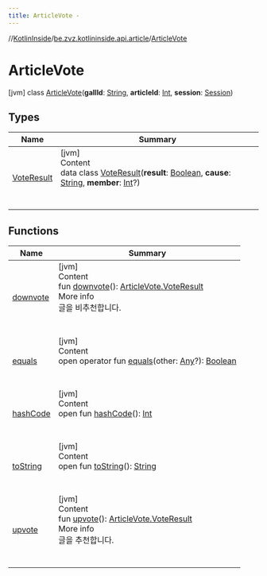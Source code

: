 ```yaml
---
title: ArticleVote -
---
```

//[KotlinInside](../../index.md)/[be.zvz.kotlininside.api.article](../index.md)/[ArticleVote](index.md)



# ArticleVote  
 [jvm] class [ArticleVote](index.md)(**gallId**: [String](https://kotlinlang.org/api/latest/jvm/stdlib/kotlin/-string/index.html), **articleId**: [Int](https://kotlinlang.org/api/latest/jvm/stdlib/kotlin/-int/index.html), **session**: [Session](../../be.zvz.kotlininside.session/-session/index.md))   


## Types  
  
|  Name|  Summary| 
|---|---|
| <a name="be.zvz.kotlininside.api.article/ArticleVote.VoteResult///PointingToDeclaration/"></a>[VoteResult](-vote-result/index.md)| <a name="be.zvz.kotlininside.api.article/ArticleVote.VoteResult///PointingToDeclaration/"></a>[jvm]  <br>Content  <br>data class [VoteResult](-vote-result/index.md)(**result**: [Boolean](https://kotlinlang.org/api/latest/jvm/stdlib/kotlin/-boolean/index.html), **cause**: [String](https://kotlinlang.org/api/latest/jvm/stdlib/kotlin/-string/index.html), **member**: [Int](https://kotlinlang.org/api/latest/jvm/stdlib/kotlin/-int/index.html)?)  <br><br><br>


## Functions  
  
|  Name|  Summary| 
|---|---|
| <a name="be.zvz.kotlininside.api.article/ArticleVote/downvote/#/PointingToDeclaration/"></a>[downvote](downvote.md)| <a name="be.zvz.kotlininside.api.article/ArticleVote/downvote/#/PointingToDeclaration/"></a>[jvm]  <br>Content  <br>fun [downvote](downvote.md)(): [ArticleVote.VoteResult](-vote-result/index.md)  <br>More info  <br>글을 비추천합니다.  <br><br><br>
| <a name="kotlin/Any/equals/#kotlin.Any?/PointingToDeclaration/"></a>[equals](../../be.zvz.kotlininside.utils/-string-util/-companion/index.md#%5Bkotlin%2FAny%2Fequals%2F%23kotlin.Any%3F%2FPointingToDeclaration%2F%5D%2FFunctions%2F-1231821796)| <a name="kotlin/Any/equals/#kotlin.Any?/PointingToDeclaration/"></a>[jvm]  <br>Content  <br>open operator fun [equals](../../be.zvz.kotlininside.utils/-string-util/-companion/index.md#%5Bkotlin%2FAny%2Fequals%2F%23kotlin.Any%3F%2FPointingToDeclaration%2F%5D%2FFunctions%2F-1231821796)(other: [Any](https://kotlinlang.org/api/latest/jvm/stdlib/kotlin/-any/index.html)?): [Boolean](https://kotlinlang.org/api/latest/jvm/stdlib/kotlin/-boolean/index.html)  <br><br><br>
| <a name="kotlin/Any/hashCode/#/PointingToDeclaration/"></a>[hashCode](../../be.zvz.kotlininside.utils/-string-util/-companion/index.md#%5Bkotlin%2FAny%2FhashCode%2F%23%2FPointingToDeclaration%2F%5D%2FFunctions%2F-1231821796)| <a name="kotlin/Any/hashCode/#/PointingToDeclaration/"></a>[jvm]  <br>Content  <br>open fun [hashCode](../../be.zvz.kotlininside.utils/-string-util/-companion/index.md#%5Bkotlin%2FAny%2FhashCode%2F%23%2FPointingToDeclaration%2F%5D%2FFunctions%2F-1231821796)(): [Int](https://kotlinlang.org/api/latest/jvm/stdlib/kotlin/-int/index.html)  <br><br><br>
| <a name="kotlin/Any/toString/#/PointingToDeclaration/"></a>[toString](../../be.zvz.kotlininside.utils/-string-util/-companion/index.md#%5Bkotlin%2FAny%2FtoString%2F%23%2FPointingToDeclaration%2F%5D%2FFunctions%2F-1231821796)| <a name="kotlin/Any/toString/#/PointingToDeclaration/"></a>[jvm]  <br>Content  <br>open fun [toString](../../be.zvz.kotlininside.utils/-string-util/-companion/index.md#%5Bkotlin%2FAny%2FtoString%2F%23%2FPointingToDeclaration%2F%5D%2FFunctions%2F-1231821796)(): [String](https://kotlinlang.org/api/latest/jvm/stdlib/kotlin/-string/index.html)  <br><br><br>
| <a name="be.zvz.kotlininside.api.article/ArticleVote/upvote/#/PointingToDeclaration/"></a>[upvote](upvote.md)| <a name="be.zvz.kotlininside.api.article/ArticleVote/upvote/#/PointingToDeclaration/"></a>[jvm]  <br>Content  <br>fun [upvote](upvote.md)(): [ArticleVote.VoteResult](-vote-result/index.md)  <br>More info  <br>글을 추천합니다.  <br><br><br>

